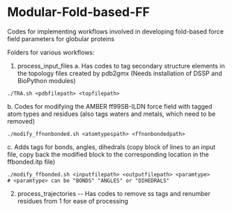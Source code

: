 # Modular-Fold-based-FF
Codes for implementing workflows involved in developing fold-based force field parameters for globular proteins

Folders for various workflows:

1. process_input_files
   a. Has codes to tag secondary structure elements in the topology files created by pdb2gmx
      (Needs installation of DSSP and BioPython modules)
```
./TRA.sh <pdbfilepath> <topfilepath>
```
   b. Codes for modifying the AMBER ff99SB-ILDN force field with tagged atom types and residues (also tags waters and metals, which need to be removed)
```
./modify_ffnonbonded.sh <atomtypespath> <ffnonbondedpath>
```
   c. Adds tags for bonds, angles, dihedrals (copy block of lines to an input file, copy back the modified block to the corresponding location in the ffbonded.itp file)
   
```
./modify_ffbonded.sh <inputfilepath> <outputfilepath> <paramtype>
# <paramtype> can be "BONDS" "ANGLES" or "DIHEDRALS"
``` 

2. process_trajectories
   -- Has codes to remove ss tags and renumber residues from 1 for ease of processing
   
